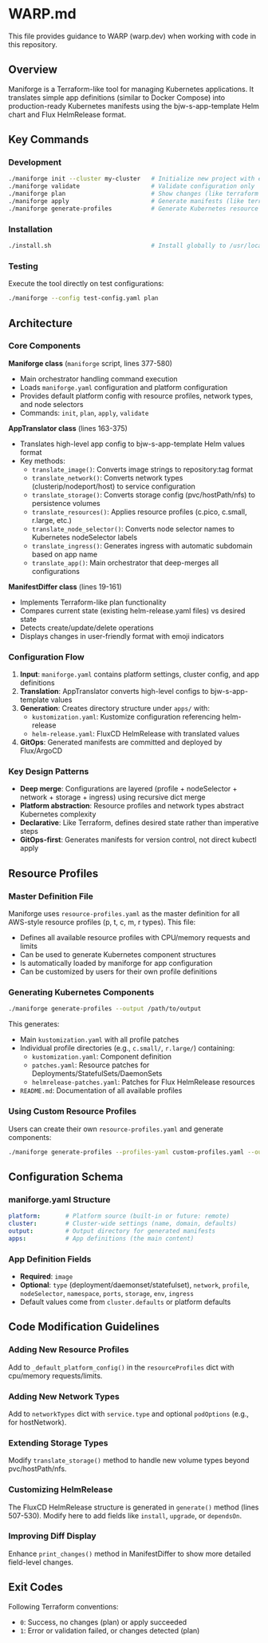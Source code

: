 # WARP.md

This file provides guidance to WARP (warp.dev) when working with code in this repository.

## Overview

Maniforge is a Terraform-like tool for managing Kubernetes applications. It translates simple app definitions (similar to Docker Compose) into production-ready Kubernetes manifests using the bjw-s-app-template Helm chart and Flux HelmRelease format.

## Key Commands

### Development
```bash
./maniforge init --cluster my-cluster   # Initialize new project with example config
./maniforge validate                    # Validate configuration only
./maniforge plan                        # Show changes (like terraform plan)
./maniforge apply                       # Generate manifests (like terraform apply)
./maniforge generate-profiles           # Generate Kubernetes resource profile components
```

### Installation
```bash
./install.sh                            # Install globally to /usr/local/bin
```

### Testing
Execute the tool directly on test configurations:
```bash
./maniforge --config test-config.yaml plan
```

## Architecture

### Core Components

**Maniforge class** (`maniforge` script, lines 377-580)
- Main orchestrator handling command execution
- Loads `maniforge.yaml` configuration and platform configuration
- Provides default platform config with resource profiles, network types, and node selectors
- Commands: `init`, `plan`, `apply`, `validate`

**AppTranslator class** (lines 163-375)
- Translates high-level app config to bjw-s-app-template Helm values format
- Key methods:
  - `translate_image()`: Converts image strings to repository:tag format
  - `translate_network()`: Converts network types (clusterip/nodeport/host) to service configuration
  - `translate_storage()`: Converts storage config (pvc/hostPath/nfs) to persistence volumes
  - `translate_resources()`: Applies resource profiles (c.pico, c.small, r.large, etc.)
  - `translate_node_selector()`: Converts node selector names to Kubernetes nodeSelector labels
  - `translate_ingress()`: Generates ingress with automatic subdomain based on app name
  - `translate_app()`: Main orchestrator that deep-merges all configurations

**ManifestDiffer class** (lines 19-161)
- Implements Terraform-like plan functionality
- Compares current state (existing helm-release.yaml files) vs desired state
- Detects create/update/delete operations
- Displays changes in user-friendly format with emoji indicators

### Configuration Flow

1. **Input**: `maniforge.yaml` contains platform settings, cluster config, and app definitions
2. **Translation**: AppTranslator converts high-level configs to bjw-s-app-template values
3. **Generation**: Creates directory structure under `apps/` with:
   - `kustomization.yaml`: Kustomize configuration referencing helm-release
   - `helm-release.yaml`: FluxCD HelmRelease with translated values
4. **GitOps**: Generated manifests are committed and deployed by Flux/ArgoCD

### Key Design Patterns

- **Deep merge**: Configurations are layered (profile + nodeSelector + network + storage + ingress) using recursive dict merge
- **Platform abstraction**: Resource profiles and network types abstract Kubernetes complexity
- **Declarative**: Like Terraform, defines desired state rather than imperative steps
- **GitOps-first**: Generates manifests for version control, not direct kubectl apply

## Resource Profiles

### Master Definition File

Maniforge uses `resource-profiles.yaml` as the master definition for all AWS-style resource profiles (p, t, c, m, r types). This file:
- Defines all available resource profiles with CPU/memory requests and limits
- Can be used to generate Kubernetes component structures
- Is automatically loaded by maniforge for app configuration
- Can be customized by users for their own profile definitions

### Generating Kubernetes Components

```bash
./maniforge generate-profiles --output /path/to/output
```

This generates:
- Main `kustomization.yaml` with all profile patches
- Individual profile directories (e.g., `c.small/`, `r.large/`) containing:
  - `kustomization.yaml`: Component definition
  - `patches.yaml`: Resource patches for Deployments/StatefulSets/DaemonSets
  - `helmrelease-patches.yaml`: Patches for Flux HelmRelease resources
- `README.md`: Documentation of all available profiles

### Using Custom Resource Profiles

Users can create their own `resource-profiles.yaml` and generate components:

```bash
./maniforge generate-profiles --profiles-yaml custom-profiles.yaml --output my-components/
```

## Configuration Schema

### maniforge.yaml Structure
```yaml
platform:       # Platform source (built-in or future: remote)
cluster:        # Cluster-wide settings (name, domain, defaults)
output:         # Output directory for generated manifests
apps:           # App definitions (the main content)
```

### App Definition Fields
- **Required**: `image`
- **Optional**: `type` (deployment/daemonset/statefulset), `network`, `profile`, `nodeSelector`, `namespace`, `ports`, `storage`, `env`, `ingress`
- Default values come from `cluster.defaults` or platform defaults

## Code Modification Guidelines

### Adding New Resource Profiles
Add to `_default_platform_config()` in the `resourceProfiles` dict with cpu/memory requests/limits.

### Adding New Network Types
Add to `networkTypes` dict with `service.type` and optional `podOptions` (e.g., for hostNetwork).

### Extending Storage Types
Modify `translate_storage()` method to handle new volume types beyond pvc/hostPath/nfs.

### Customizing HelmRelease
The FluxCD HelmRelease structure is generated in `generate()` method (lines 507-530). Modify here to add fields like `install`, `upgrade`, or `dependsOn`.

### Improving Diff Display
Enhance `print_changes()` method in ManifestDiffer to show more detailed field-level changes.

## Exit Codes

Following Terraform conventions:
- `0`: Success, no changes (plan) or apply succeeded
- `1`: Error or validation failed, or changes detected (plan)
